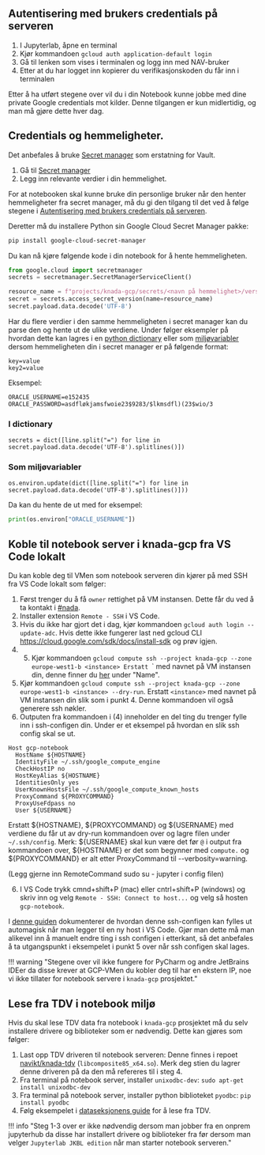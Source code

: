 
## Autentisering med brukers credentials på serveren

1. I Jupyterlab, åpne en terminal
2. Kjør kommandoen `gcloud auth application-default login`
3. Gå til lenken som vises i terminalen og logg inn med NAV-bruker
4. Etter at du har logget inn kopierer du verifikasjonskoden du får inn i terminalen

Etter å ha utført stegene over vil du i din Notebook kunne jobbe med dine private Google credentials mot kilder.
Denne tilgangen er kun midlertidig, og man må gjøre dette hver dag.


## Credentials og hemmeligheter.
Det anbefales å bruke [Secret manager](https://console.cloud.google.com/security/secret-manager?project=knada-gcp) som erstatning for Vault.

1. Gå til [Secret manager](https://console.cloud.google.com/security/secret-manager?project=knada-gcp)
1. Legg inn relevante verdier i din hemmelighet.

For at notebooken skal kunne bruke din personlige bruker når den henter hemmeligheter fra secret manager, må du gi den tilgang til det ved å følge stegene i [Autentisering med brukers credentials på serveren](#autentisering-med-brukers-credentials-på-serveren).

Deretter må du installere Python sin Google Cloud Secret Manager pakke:

```bash
pip install google-cloud-secret-manager
```

Du kan nå kjøre følgende kode i din notebook for å hente hemmeligheten.
```python
from google.cloud import secretmanager
secrets = secretmanager.SecretManagerServiceClient()

resource_name = f"projects/knada-gcp/secrets/<navn på hemmelighet>/versions/latest"
secret = secrets.access_secret_version(name=resource_name)
secret.payload.data.decode('UTF-8')
```

Har du flere verdier i den samme hemmeligheten i secret manager kan du parse den og hente ut de ulike verdiene. Under følger eksempler på hvordan dette kan lagres i en [python dictionary](#i-dictionary) eller som [miljøvariabler](#som-miljøvariabler) dersom hemmeligheten din i secret manager er på følgende format:
```
key=value
key2=value
```

Eksempel:
```
ORACLE_USERNAME=e152435
ORACLE_PASSWORD=asdfløkjamsfwoie23$9283/$lkmsdfl)(23$wio/3
```

### I dictionary
```
secrets = dict([line.split("=") for line in secret.payload.data.decode('UTF-8').splitlines()])
```

### Som miljøvariabler
```
os.environ.update(dict([line.split("=") for line in secret.payload.data.decode('UTF-8').splitlines()]))
```

Da kan du hente de ut med for eksempel:
```python
print(os.environ["ORACLE_USERNAME"])
```

## Koble til notebook server i knada-gcp fra VS Code lokalt

Du kan koble deg til VMen som notebook serveren din kjører på med SSH fra VS Code lokalt som følger:

1. Først trenger du å få `owner` rettighet på VM instansen. Dette får du ved å ta kontakt i [#nada](https://nav-it.slack.com/archives/CGRMQHT50).
2. Installer extension `Remote - SSH` i VS Code.
3. Hvis du ikke har gjort det i dag, kjør kommandoen `gcloud auth login --update-adc`. Hvis dette ikke fungerer last ned gcloud CLI https://cloud.google.com/sdk/docs/install-sdk og prøv igjen.
4. 5. Kjør kommandoen `gcloud compute ssh --project knada-gcp --zone europe-west1-b <instance> Erstatt `<instance>` med navnet på VM instansen din, denne finner du [her](https://console.cloud.google.com/compute/instances?project=knada-gcp) under "Name".
5. Kjør kommandoen `gcloud compute ssh --project knada-gcp --zone europe-west1-b <instance> --dry-run`. Erstatt `<instance>` med navnet på VM instansen din slik som i punkt 4. Denne kommandoen vil også generere ssh nøkler.
6. Outputen fra kommandoen i (4) inneholder en del ting du trenger fylle inn i ssh-configen din. Under er et eksempel på hvordan en slik ssh config skal se ut.
````
Host gcp-notebook
  HostName ${HOSTNAME}
  IdentityFile ~/.ssh/google_compute_engine
  CheckHostIP no
  HostKeyAlias ${HOSTNAME}
  IdentitiesOnly yes
  UserKnownHostsFile ~/.ssh/google_compute_known_hosts
  ProxyCommand ${PROXYCOMMAND}
  ProxyUseFdpass no
  User ${USERNAME}
````
Erstatt ${HOSTNAME}, ${PROXYCOMMAND} og ${USERNAME} med verdiene du får ut av dry-run kommandoen over og lagre filen under `~/.ssh/config`. Merk: ${USERNAME} skal kun være det før `@` i output fra kommandoen over, ${HOSTNAME} er det som begynner med `compute.` og ${PROXYCOMMAND} er alt etter ProxyCommand til --verbosity=warning. 
  
(Legg gjerne inn RemoteCommand sudo su - jupyter i config filen)

6. I VS Code trykk cmnd+shift+P (mac) eller cntrl+shift+P (windows) og skriv inn og velg `Remote - SSH: Connect to host...` og velg så hosten `gcp-notebook`.

I [denne guiden](https://medium.com/@albert.brand/remote-to-a-vm-over-an-iap-tunnel-with-vscode-f9fb54676153) dokumenterer de hvordan denne ssh-configen kan fylles ut automagisk når man legger til en ny host i VS Code. Gjør man dette må man alikevel inn å manuelt endre ting i ssh configen i etterkant, så det anbefales å ta utgangspunkt i eksempelet i punkt 5 over når ssh configen skal lages.

!!! warning "Stegene over vil ikke fungere for PyCharm og andre JetBrains IDEer da disse krever at GCP-VMen du kobler deg til har en ekstern IP, noe vi ikke tillater for notebook servere i `knada-gcp` prosjektet."

## Lese fra TDV i notebook miljø
Hvis du skal lese TDV data fra notebook i `knada-gcp` prosjektet må du selv installere drivere og biblioteker som er nødvendig. Dette kan gjøres som følger:

1. Last opp TDV driveren til notebook serveren: Denne finnes i repoet [navikt/knada-tdv](https://github.com/navikt/knada-tdv) (`libcomposite85_x64.so`). Merk deg stien du lagrer denne driveren på da den må refereres til i steg 4.
2. Fra terminal på notebook server, installer `unixodbc-dev`: `sudo apt-get install unixodbc-dev`
3. Fra terminal på notebook server, installer python biblioteket `pyodbc`: `pip install pyodbc`
4. Følg eksempelet i [dataseksjonens guide](https://reimagined-umbrella-50bfbf70.pages.github.io/kompetanse/guider/hente_data_fra_tdv.html) for å lese fra TDV.

!!! info "Steg 1-3 over er ikke nødvendig dersom man jobber fra en onprem jupyterhub da disse har installert drivere og biblioteker fra før dersom man velger `Jupyterlab JKBL edition` når man starter notebook serveren."
